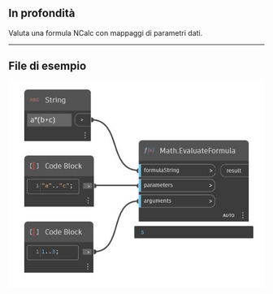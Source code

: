 ## In profondità
Valuta una formula NCalc con mappaggi di parametri dati.
___
## File di esempio

![EvaluateFormula](./DSCore.Math.EvaluateFormula_img.jpg)

